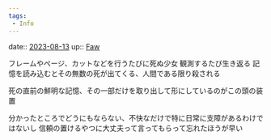 ```yaml
---
tags:
 - Info
---
```


date:: [2023-08-13](/Daily_Note/2023-08-13.md)
up:: [Faw](Bar/Novel/Faw.md)

フレームやページ、カットなどを行うたびに死ぬ少女
観測するたび生き返る
記憶を読み込むとその無数の死が出てくる、人間である限り殺される

死の直前の鮮明な記憶、その一部だけを取り出して形にしているのがこの頭の装置

分かったところでどうにもならない、不快なだけで特に日常に支障があるわけではないし
信頼の置けるやつに大丈夫って言ってもらって忘れたほうが早い

